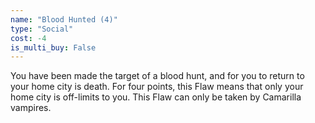 ```yaml
---
name: "Blood Hunted (4)"
type: "Social"
cost: -4
is_multi_buy: False
---
```


You have been made the target of a blood hunt, and for you to return to your home city is death. For four points, this Flaw means that only your home city is off-limits to you. This Flaw can only be taken by Camarilla vampires.